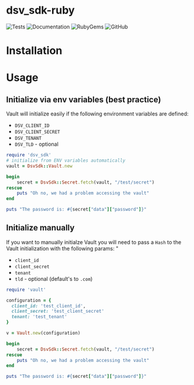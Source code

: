 # dsv_sdk-ruby

![Tests](https://github.com/thycotic/dsv-sdk-ruby/workflows/Tests/badge.svg)
![Documentation](https://github.com/thycotic/dsv-sdk-ruby/workflows/Documentation/badge.svg)
![RubyGems](https://github.com/thycotic/dsv-sdk-ruby/workflows/RubyGems/badge.svg)
![GitHub](https://github.com/thycotic/dsv-sdk-ruby/workflows/GitHub/badge.svg)

# Installation

# Usage

## Initialize via env variables (best practice)

Vault will initialize easily if the following environment variables are defined:

* `DSV_CLIENT_ID`
* `DSV_CLIENT_SECRET`
* `DSV_TENANT`
* `DSV_TLD` - optional

```ruby
require 'dsv_sdk'
# initialize from ENV variables automatically
vault = DsvSdk::Vault.new

begin
    secret = DsvSdk::Secret.fetch(vault, "/test/secret")
rescue
    puts "Oh no, we had a problem accessing the vault"
end

puts "The password is: #{secret["data"]["password"]}"
```

## Initialize manually

If you want to manually initialze Vault you will need to pass a `Hash` to the Vault initialization with the following params:
"
* `client_id`
* `client_secret`
* `tenant`
* `tld` - optional (default's to `.com`)

```ruby
require 'vault'

configuration = {
  client_id: 'test_client_id',
  client_secret: 'test_client_secret'
  tenant: 'test_tenant'
}

v = Vault.new(configuration)

begin
    secret = DsvSdk::Secret.fetch(vault, "/test/secret")
rescue
    puts "Oh no, we had a problem accessing the vault"
end

puts "The password is: #{secret["data"]["password"]}"
```
